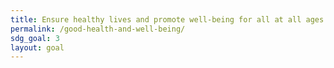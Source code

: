 ```yaml
---
title: Ensure healthy lives and promote well-being for all at all ages
permalink: /good-health-and-well-being/
sdg_goal: 3
layout: goal
---
```



